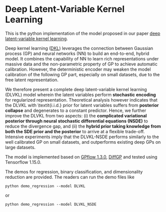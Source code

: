 Deep Latent-Variable Kernel Learning
====

This is the python implementation of the model proposed in our paper [deep latent-variable kernel learning](https://arxiv.org/abs/2005.08467).

Deep kernel learning ([DKL](https://arxiv.org/abs/1511.02222)) leverages the connection between Gaussian process (GP) and neural networks (NN) to build an end-to-end, hybrid model. It combines the capability of NN to learn rich representations under massive data and the non-parametric property of GP to achieve automatic calibration. However, the deterministic encoder may weaken the model calibration of the following GP part, especially on small datasets, due to the free latent representation. 

We therefore present a complete deep latent-variable kernel learning (DLVKL) model wherein the latent variables perform **stochastic encoding** for regularized representation. Theoretical analysis however indicates that the DLVKL with \textit{i.i.d.} prior for latent variables suffers from **posterior collapse** and degenerates to a constant predictor. Hence, we further improve the DLVKL from two aspects: (i) the **complicated variational posterior through neural stochastic differential equations (NSDE)** to reduce the divergence gap, and (ii) the **hybrid prior taking knowledge from both the SDE prior and the posterior** to arrive at a flexible trade-off. Intensive experiments imply that the DLVKL-NSDE performs similarly to the well calibrated GP on small datasets, and outperforms existing deep GPs on large datasets.

The model is implemented based on [GPflow 1.3.0](https://github.com/GPflow/GPflow), [DiffGP](https://github.com/hegdepashupati/differential-dgp) and tested using Tensorflow 1.15.0. 

The demos for regression, binary classification, and dimensionality reduction are provided. The readers can run the demo files like

```
python demo_regression --model DLVKL
```
or
```
python demo_regression --model DLVKL_NSDE
```
